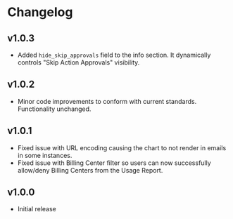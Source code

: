 # Changelog

## v1.0.3

- Added `hide_skip_approvals` field to the info section. It dynamically controls "Skip Action Approvals" visibility.

## v1.0.2

- Minor code improvements to conform with current standards. Functionality unchanged.

## v1.0.1

- Fixed issue with URL encoding causing the chart to not render in emails in some instances.
- Fixed issue with Billing Center filter so users can now successfully allow/deny Billing Centers from the Usage Report.

## v1.0.0

- Initial release
